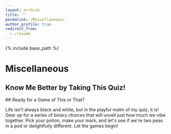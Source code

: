 ```yaml
---
layout: archive
title: ""
permalink: /Miscellaneous/
author_profile: true
redirect_from:
  - /resume
---
```


{% include base_path %}

<h1>Miscellaneous</h1>

<h2>Know Me Better by Taking This Quiz!</h2>

<p>## Ready for a Game of This or That?

Life isn't always black and white, but in the playful realm of my quiz, it is! Gear up for a series of binary choices that will unveil just how much we vibe together. Pick your potion, make your mark, and let's see if we're two peas in a pod or delightfully different. Let the games begin!
</p>




